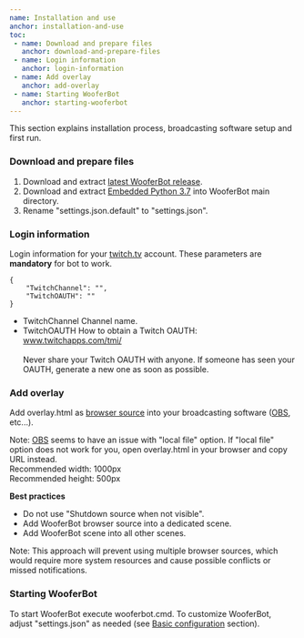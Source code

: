 ```yaml
---
name: Installation and use
anchor: installation-and-use
toc: 
 - name: Download and prepare files
   anchor: download-and-prepare-files
 - name: Login information
   anchor: login-information
 - name: Add overlay
   anchor: add-overlay
 - name: Starting WooferBot
   anchor: starting-wooferbot
---
```

This section explains installation process, broadcasting software setup and first run.

### Download and prepare files
1. Download and extract <a class="icon download" href="{{ site.github.latest_release.zipball_url }}">latest WooferBot release</a>.  
2. Download and extract <a class="icon download" href="{{ site.github.url }}/assets/files/python37.zip">Embedded Python 3.7</a> into WooferBot main directory.
3. Rename "settings.json.default" to "settings.json".

### Login information
Login information for your <a class="icon website" href="https://www.twitch.tv" target="_blank">twitch.tv</a> account. These parameters are **mandatory** for bot to work.
```
{
    "TwitchChannel": "",
    "TwitchOAUTH": ""
}
```
* <span class="icon settings">TwitchChannel</span> Channel name.
* <span class="icon settings">TwitchOAUTH</span> How to obtain a Twitch OAUTH: <a class="icon twitch" href="https://www.twitchapps.com/tmi/" target="_blank">www.twitchapps.com/tmi/</a>  
<br><span class="icon idea">Never share your Twitch OAUTH with anyone. If someone has seen your OAUTH, generate a new one as soon as possible.</span>

### Add overlay
Add <span class="icon file">overlay.html</span> as <a class="icon website" href="https://obsproject.com/wiki/Sources-Guide#browsersource" target="_blank">browser source</a> into your broadcasting software (<a class="icon website" href="https://obsproject.com" target="_blank">OBS</a>, etc...).

<span class="icon idea">Note: <a class="icon website" href="https://obsproject.com" target="_blank">OBS</a> seems to have an issue with "local file" option. If "local file" option does not work for you, open <span class="icon file">overlay.html</span> in your browser and copy URL instead.</span>
<br><span class="icon info">Recommended width: 1000px</span>
<br><span class="icon info">Recommended height: 500px</span>

**Best practices**
* Do not use "Shutdown source when not visible".
* Add WooferBot browser source into a dedicated scene.
* Add WooferBot scene into all other scenes.

<span class="icon idea">Note: This approach will prevent using multiple browser sources, which would require more system resources and cause possible conflicts or missed notifications.</span>

### Starting WooferBot
To start WooferBot execute <span class="icon file">wooferbot.cmd</span>.
To customize WooferBot, adjust "settings.json" as needed (see <a class="icon doc" href="{{ site.github.url }}/documentation#basic-configuration">Basic configuration</a> section).
